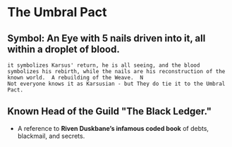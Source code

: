 
# The Umbral Pact

## Symbol: An Eye with 5 nails driven into it, all within a droplet of blood.
    it symbolizes Karsus' return, he is all seeing, and the blood symbolizes his rebirth, while the nails are his reconstruction of the known world.  A rebuilding of the Weave.  N
    Not everyone knows it as Karsusian - but They do tie it to the Umbral Pact.  

## Known Head of the Guild **"The Black Ledger."**
- A reference to **Riven Duskbane’s infamous coded book** of debts, blackmail, and secrets.
